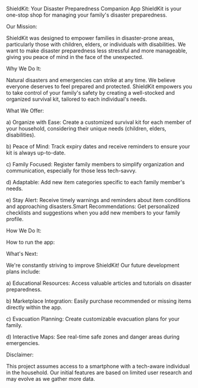 
ShieldKit: Your Disaster Preparedness Companion App
ShieldKit is your one-stop shop for managing your family's disaster preparedness.

Our Mission:

ShieldKit was designed to empower families in disaster-prone areas, particularly those with children, elders, or individuals with disabilities. We want to make disaster preparedness less stressful and more manageable, giving you peace of mind in the face of the unexpected.

Why We Do It:

Natural disasters and emergencies can strike at any time. We believe everyone deserves to feel prepared and protected. ShieldKit empowers you to take control of your family's safety by creating a well-stocked and organized survival kit, tailored to each individual's needs.

What We Offer:

a) Organize with Ease: Create a customized survival kit for each member of your household, considering their unique needs (children, elders, disabilities).

b) Peace of Mind: Track expiry dates and receive reminders to ensure your kit is always up-to-date.

c) Family Focused: Register family members to simplify organization and communication, especially for those less tech-savvy.

d) Adaptable: Add new item categories specific to each family member's needs.

e) Stay Alert: Receive timely warnings and reminders about item conditions and approaching disasters.Smart Recommendations: Get personalized checklists and suggestions when you add new members to your family profile.

How We Do It:

How to run the app:

What's Next:

We're constantly striving to improve ShieldKit!  Our future development plans include:

a) Educational Resources: Access valuable articles and tutorials on disaster preparedness.

b) Marketplace Integration: Easily purchase recommended or missing items directly within the app.

c) Evacuation Planning: Create customizable evacuation plans for your family.

d) Interactive Maps: See real-time safe zones and danger areas during emergencies.

Disclaimer:

This project assumes access to a smartphone with a  tech-aware individual  in the household.  Our initial features are based on limited user research and may evolve as we gather more data.
